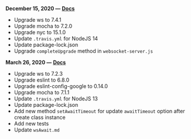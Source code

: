 **December 15, 2020 —** [**Docs**](https://github.com/stas-ut21/ws-await/blob/v4.2.0/README.md)

- Upgrade ws to 7.4.1
- Upgrade mocha to 7.2.0
- Upgrade nyc to 15.1.0
- Update `.travis.yml` for NodeJS 14
- Update package-lock.json
- Upgrade `completeUpgrade` method in `websocket-server.js`

**March 26, 2020 —** [**Docs**](https://github.com/stas-ut21/ws-await/blob/v4.1.0/README.md)

- Upgrade ws to 7.2.3
- Upgrade eslint to 6.8.0
- Upgrade eslint-config-google to 0.14.0
- Upgrade mocha to 7.1.1
- Update `.travis.yml` for NodeJS 13
- Update package-lock.json
- Add new method `setAwaitTimeout` for update `awaitTimeout` option after create class instance
- Add new tests
- Update `wsAwait.md`
